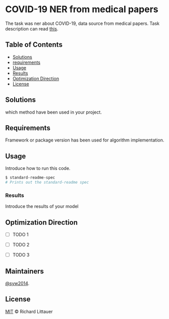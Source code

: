 # COVID-19 NER from medical papers

The task was ner about COVID-19, data source from medical papers. Task description can read [this]().


## Table of Contents

- [Solutions](#solutions)
- [requirements](#requirements)
- [Usage](#usage)
- [Results](#results)
- [Optimization Direction](#optimization-direction)
- [License](#license)

## Solutions

which method have been used in your project.

## Requirements

Framework or package version has been used for algorithm implementation.

## Usage

Introduce how to run this code.

```sh
$ standard-readme-spec
# Prints out the standard-readme spec
```

### Results

Introduce the results of your model



## Optimization Direction

- [ ] TODO 1
- [ ] TODO 2
- [ ] TODO 3



## Maintainers

[@syw2014](https://github.com/syw2014).


## License

[MIT](LICENSE) © Richard Littauer